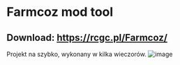 # Farmcoz mod tool

## Download: https://rcgc.pl/Farmcoz/

Projekt na szybko, wykonany w kilka wieczorów.
![image](https://github.com/PolsatGraniePL/Farmcoz-mod-tool/assets/88681446/af51b5b4-9495-4454-8b04-5b5aec57d80d)


